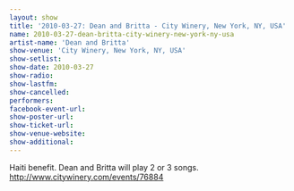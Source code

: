 ```yaml
---
layout: show
title: '2010-03-27: Dean and Britta - City Winery, New York, NY, USA'
name: 2010-03-27-dean-britta-city-winery-new-york-ny-usa
artist-name: 'Dean and Britta'
show-venue: 'City Winery, New York, NY, USA'
show-setlist: 
show-date: 2010-03-27
show-radio: 
show-lastfm: 
show-cancelled: 
performers: 
facebook-event-url: 
show-poster-url: 
show-ticket-url: 
show-venue-website: 
show-additional: 
---
```


Haiti benefit. Dean and Britta will play 2 or 3 songs. <a href="http://www.citywinery.com/events/76884">http://www.citywinery.com/events/76884</a>